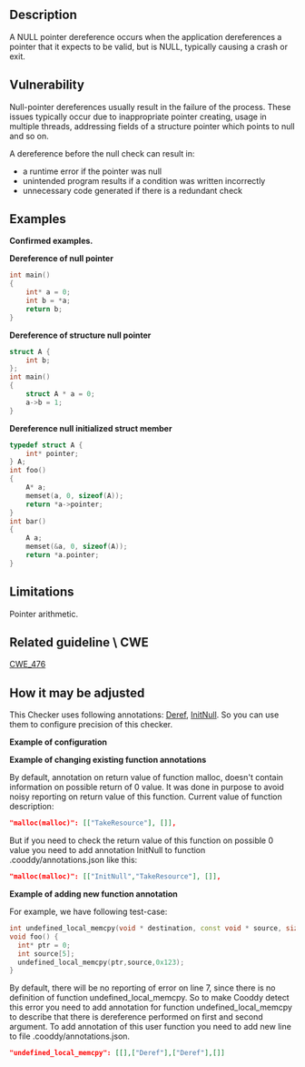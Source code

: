 ## Description

A NULL pointer dereference occurs when the application dereferences a pointer that it expects to be valid, but is NULL, typically causing a crash or exit.

## Vulnerability

Null-pointer dereferences usually result in the failure of the process. These issues typically occur due to inappropriate pointer creating, usage in multiple threads, addressing fields of a structure pointer which points to null and so on.

A dereference before the null check can result in:

* a runtime error if the pointer was null
* unintended program results if a condition was written incorrectly
* unnecessary code generated if there is a redundant check

## Examples

**Confirmed examples.**

**Dereference of null pointer**

```cpp
int main()
{
    int* a = 0;
    int b = *a;
    return b;
}
```

**Dereference of structure null pointer**

```cpp
struct A {
    int b;
};
int main()
{
    struct A * a = 0;
    a->b = 1;
}
```

**Dereference null initialized struct member**

```cpp
typedef struct A {
    int* pointer;
} A;
int foo()
{
    A* a;
    memset(a, 0, sizeof(A));
    return *a->pointer;
}
int bar()
{
    A a;
    memset(&a, 0, sizeof(A));
    return *a.pointer;
}
```

## Limitations

Pointer arithmetic.

## Related guideline \ CWE

[CWE_476](https://cwe.mitre.org/data/definitions/476.md)

## How it may be adjusted

This Checker uses following annotations: [Deref](Annotations.md), [InitNull](Annotations.md). So you can use them to configure precision of this checker.

**Example of configuration**

**Example of changing existing function annotations**

By default, annotation on return value of function malloc, doesn't contain information on possible return of 0 value. It was done in purpose to avoid noisy reporting on return value of this function. Current value of function description:

```json
"malloc(malloc)": [["TakeResource"], []],
```

But if you need to check the return value of this function on possible 0 value you need to add annotation InitNull to function .cooddy/annotations.json like this:

```json
"malloc(malloc)": [["InitNull","TakeResource"], []],
```

**Example of adding new function annotation**

For example, we have following test-case:

```cpp
int undefined_local_memcpy(void * destination, const void * source, size_t num);
void foo() {
  int* ptr = 0;
  int source[5];
  undefined_local_memcpy(ptr,source,0x123);
}
```

By default, there will be no reporting of error on line 7, since there is no definition of function undefined_local_memcpy. So to make Cooddy detect this error you need to add annotation for function undefined_local_memcpy to describe that there is dereference performed on first and second argument. To add annotation of this user function you need to add new line to file .cooddy/annotations.json.

```json
"undefined_local_memcpy": [[],["Deref"],["Deref"],[]]
```
